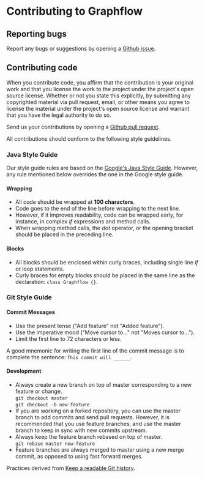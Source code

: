 # Contributing to Graphflow

## Reporting bugs

Report any bugs or suggestions by opening a [Github issue][github-issue].

## Contributing code

When you contribute code, you affirm that the contribution is your original work and 
that you license the work to the project under the project's open source license. 
Whether or not you state this explicitly, by submitting any copyrighted material via 
pull request, email, or other means you agree to license the material under the 
project's open source license and warrant that you have the legal authority to do so.

Send us your contributions by opening a [Github pull request][github-pull-request].

All contributions should conform to the following style guidelines.

### Java Style Guide

Our style guide rules are based on the [Google's Java Style Guide][java-style-guide].
However, any rule mentioned below overrides the one in the Google style guide.

#### Wrapping
* All code should be wrapped at **100 characters**.
* Code goes to the end of the line before wrapping to the next line.  
* However, if it improves readability, code can be wrapped early, for instance, 
in complex *if* expressions and method calls.
* When wrapping method calls, the *dot* operator, or the opening bracket should
 be placed in the preceding line.

#### Blocks

* All blocks should be enclosed within curly braces, including single line *if* or 
loop statements.
* Curly braces for empty blocks should be placed in the same line as the declaration:
`class Graphflow {}`.

### Git Style Guide

#### Commit Messages

* Use the present tense ("Add feature" not "Added feature").
* Use the imperative mood ("Move cursor to..." not "Moves cursor to...").
* Limit the first line to 72 characters or less.

A good mnemonic for writing the first line of the commit message is to complete the
sentence: `This commit will ______`.

#### Development

* Always create a new branch on top of master corresponding to a new feature or change.  
`git checkout master`  
`git checkout -b new-feature`
* If you are working on a forked repository, you can use the master branch to add commits
and send pull requests. However, it is recommended that you use feature branches, and use
the master branch to keep in sync with new commits upstream.
* Always keep the feature branch rebased on top of master.    
`git rebase master new-feature`
* Feature branches are always merged to master using a new merge commit, as opposed
to using fast forward merges. 

Practices derived from [Keep a readable Git history][readable-git-history].

[java-style-guide]:https://google.github.io/styleguide/javaguide.html
[readable-git-history]:https://fangpenlin.com/posts/2013/09/30/keep-a-readable-git-history/
[github-issue]:https://github.com/graphflow/graphflow/issues
[github-pull-request]:https://github.com/graphflow/graphflow/pulls
